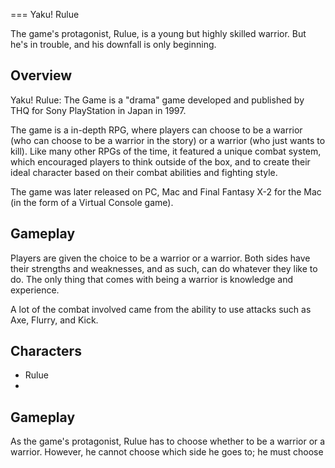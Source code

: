 
===
Yaku! Rulue

The game's protagonist, Rulue, is a young but highly skilled warrior. But he's in trouble, and his downfall is only beginning.

## Overview

Yaku! Rulue: The Game is a "drama" game developed and published by THQ for Sony PlayStation in Japan in 1997.

The game is a in-depth RPG, where players can choose to be a warrior (who can choose to be a warrior in the story) or a warrior (who just wants to kill). Like many other RPGs of the time, it featured a unique combat system, which encouraged players to think outside of the box, and to create their ideal character based on their combat abilities and fighting style.

The game was later released on PC, Mac and Final Fantasy X-2 for the Mac (in the form of a Virtual Console game).

## Gameplay

Players are given the choice to be a warrior or a warrior. Both sides have their strengths and weaknesses, and as such, can do whatever they like to do. The only thing that comes with being a warrior is knowledge and experience.

A lot of the combat involved came from the ability to use attacks such as Axe, Flurry, and Kick.

## Characters

*   Rulue
*                                                                                                                                                                                    

## Gameplay

As the game's protagonist, Rulue has to choose whether to be a warrior or a warrior. However, he cannot choose which side he goes to; he must choose
